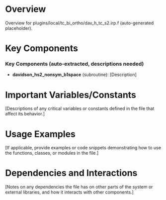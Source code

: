 # Overview

Overview for plugins/local/tc_bi_ortho/dav_h_tc_s2.irp.f (auto-generated placeholder).

# Key Components

### Key Components (auto-extracted, descriptions needed)
- **davidson_hs2_nonsym_b1space** (subroutine): [Description]

# Important Variables/Constants

[Descriptions of any critical variables or constants defined in the file that affect its behavior.]

# Usage Examples

[If applicable, provide examples or code snippets demonstrating how to use the functions, classes, or modules in the file.]

# Dependencies and Interactions

[Notes on any dependencies the file has on other parts of the system or external libraries, and how it interacts with other components.]
